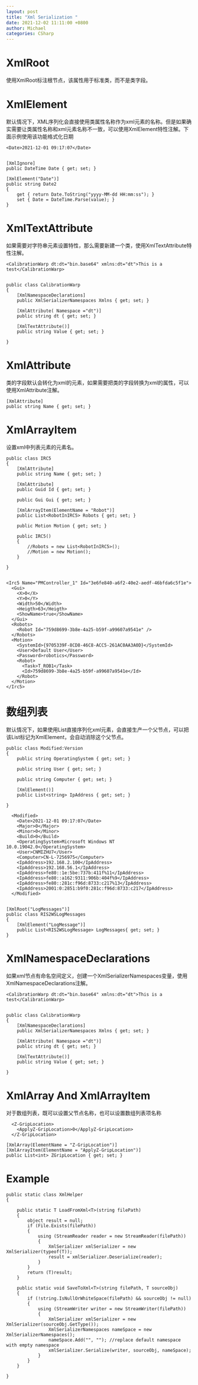 ```yaml
---
layout: post
title: "Xml Serialization "
date: 2021-12-02 11:11:00 +0800
author: Michael
categories: CSharp
---
```


# XmlRoot
使用XmlRoot标注根节点，该属性用于标准类，而不是类字段。

# XmlElement
默认情况下，XML序列化会直接使用类属性名称作为xml元素的名称。但是如果确实需要让类属性名称和xml元素名称不一致，可以使用XmlElement特性注解。下面示例使用该功能格式化日期  

	<Date>2021-12-01 09:17:07</Date>


    [XmlIgnore]
    public DateTime Date { get; set; }

    [XmlElement("Date")]
    public string Date2
    {
        get { return Date.ToString("yyyy-MM-dd HH:mm:ss"); }
        set { Date = DateTime.Parse(value); }
    }

# XmlTextAttribute
如果需要对字符串元素设置特性，那么需要新建一个类，使用XmlTextAttribute特性注解。

	<CalibrationWarp dt:dt="bin.base64" xmlns:dt="dt">This is a test</CalibrationWarp>


    public class CalibrationWarp
    {       
        [XmlNamespaceDeclarations]
        public XmlSerializerNamespaces Xmlns { get; set; }

        [XmlAttribute( Namespace ="dt")]
        public string dt { get; set; }

        [XmlTextAttribute()]
        public string Value { get; set; }

    }

# XmlAttribute
类的字段默认会转化为xml的元素，如果需要把类的字段转换为xml的属性，可以使用XmlAttribute注解。

    [XmlAttribute]
    public string Name { get; set; }

# XmlArrayItem
设置xml中列表元素的元素名。

    public class IRC5
    {
        [XmlAttribute]
        public string Name { get; set; }

        [XmlAttribute]
        public Guid Id { get; set; }

        public Gui Gui { get; set; }

        [XmlArrayItem(ElementName = "Robot")]
        public List<RobotInIRC5> Robots { get; set; }

        public Motion Motion { get; set; }

        public IRC5()
        {
            //Robots = new List<RobotInIRC5>();
            //Motion = new Motion();
        }

    }


    <Irc5 Name="PMController_1" Id="3e6fe840-a6f2-40e2-aedf-46bfda6c5f1e">
      <Gui>
        <X>0</X>
        <Y>0</Y>
        <Width>50</Width>
        <Heigth>63</Heigth>
        <ShowName>true</ShowName>
      </Gui>
      <Robots>
        <Robot Id="759d8699-3b8e-4a25-b59f-a99607a9541e" />
      </Robots>
      <Motion>
        <SystemId>{9705339F-8CD8-46C8-ACC5-261AC0AA3A0D}</SystemId>
        <User>Default User</User>
        <Password>robotics</Password>
        <Robot>
          <Task>T_ROB1</Task>
          <Id>759d8699-3b8e-4a25-b59f-a99607a9541e</Id>
        </Robot>
      </Motion>
    </Irc5>

# 数组列表
默认情况下，如果使用List直接序列化xml元素，会直接生产一个父节点，可以把该List标记为XmlElement，会自动消除这个父节点。

    public class Modified:Version
    {
        public string OperatingSystem { get; set; }

        public string User { get; set; }

        public string Computer { get; set; }

        [XmlElement()]
        public List<string> IpAddress { get; set; }

    }
	
	  <Modified>
	    <Date>2021-12-01 09:17:07</Date>
	    <Major>0</Major>
	    <Minor>0</Minor>
	    <Build>0</Build>
	    <OperatingSystem>Microsoft Windows NT 10.0.19042.0</OperatingSystem>
	    <User>CNMIZHU7</User>
	    <Computer>CN-L-7256975</Computer>
	    <IpAddress>192.168.2.100</IpAddress>
	    <IpAddress>192.168.56.1</IpAddress>
	    <IpAddress>fe80::1e:5be:737b:411f%11</IpAddress>
	    <IpAddress>fe80::a162:9311:906b:404f%9</IpAddress>
	    <IpAddress>fe80::281c:f96d:8733:c217%13</IpAddress>
	    <IpAddress>2001:0:2851:b9f0:281c:f96d:8733:c217</IpAddress>
	  </Modified>


    [XmlRoot("LogMessages")]
    public class RIS2WSLogMessages
    {
        [XmlElement("LogMessage")]
        public List<RIS2WSLogMessage> LogMessages{ get; set; }
    }

# XmlNamespaceDeclarations
如果xml节点有命名空间定义，创建一个XmlSerializerNamespaces变量，使用XmlNamespaceDeclarations注解。

	<CalibrationWarp dt:dt="bin.base64" xmlns:dt="dt">This is a test</CalibrationWarp>


    public class CalibrationWarp
    {       
        [XmlNamespaceDeclarations]
        public XmlSerializerNamespaces Xmlns { get; set; }

        [XmlAttribute( Namespace ="dt")]
        public string dt { get; set; }

        [XmlTextAttribute()]
        public string Value { get; set; }

    }


# XmlArray And XmlArrayItem
对于数组列表，既可以设置父节点名称，也可以设置数组列表项名称

      <Z-GripLocation>
        <ApplyZ-GripLocation>0</ApplyZ-GripLocation>
      </Z-GripLocation>

    [XmlArray(ElementName = "Z-GripLocation")]
    [XmlArrayItem(ElementName = "ApplyZ-GripLocation")]
    public List<int> ZGripLocation { get; set; }

# Example

    public static class XmlHelper
    {

        public static T LoadFromXml<T>(string filePath)
        {
            object result = null;
            if (File.Exists(filePath))
            {
                using (StreamReader reader = new StreamReader(filePath))
                {
                    XmlSerializer xmlSerializer = new XmlSerializer(typeof(T));
                    result = xmlSerializer.Deserialize(reader);
                }
            }
            return (T)result;
        }

        public static void SaveToXml<T>(string filePath, T sourceObj)
        {
            if (!string.IsNullOrWhiteSpace(filePath) && sourceObj != null)
            {
                using (StreamWriter writer = new StreamWriter(filePath))
                {
                    XmlSerializer xmlSerializer = new XmlSerializer(sourceObj.GetType());
                    XmlSerializerNamespaces nameSpace = new XmlSerializerNamespaces();
                    nameSpace.Add("", ""); //replace default namespace with empty namespace
                    xmlSerializer.Serialize(writer, sourceObj, nameSpace);
                }
            }
        }

    }
